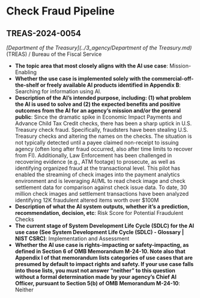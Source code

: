 # Check Fraud Pipeline
## TREAS-2024-0054
_[Department of the Treasury](../3_agency/Department of the Treasury.md)_ (TREAS) / Bureau of the Fiscal Service


+ **The topic area that most closely aligns with the AI use case**: Mission-Enabling
+ **Whether the use case is implemented solely with the commercial-off-the-shelf or freely available AI products identified in Appendix B**: Searching for information using AI.
+ **Description of the AI’s intended purpose, including: (1) what problem the AI is used to solve and (2) the expected benefits and positive outcomes from the AI for an agency’s mission and/or the general public**: Since the dramatic spike in Economic Impact Payments and Advance Child Tax Credit checks, there has been a sharp uptick in U.S. Treasury check fraud.  Specifically, fraudsters have been stealing U.S. Treasury checks and altering the names on the checks. The situation is not typically detected until a payee claimed non-receipt to issuing agency (often long after fraud occurred, also after time limits to recover from FI).  Additionally, Law Enforcement has been challenged in recovering evidence (e.g., ATM footage) to prosecute, as well as identifying organized fraud at the transactional level.  This pilot has enabled the streaming of check images into the payment analytics environment and is leveraging AI/ML to read check image and check settlement data for comparison against check issue data.  To date, 30 million check images and settlement transactions have been analyzed identifying 12K fraudulent altered items worth over $100M
+ **Description of what the AI system outputs, whether it’s a prediction, recommendation, decision, etc**: Risk Score for Potential Fraudulent Checks
+ **The current stage of System Development Life Cycle (SDLC) for the AI use case (See System Development Life Cycle (SDLC) - Glossary | NIST CSRC)**: Implementation and Assessment
+ **Whether the AI use case is rights-impacting or safety-impacting, as defined in Section 6 of OMB Memorandum M-24-10. Note also that Appendix I of that memorandum lists categories of use cases that are presumed by default to impact rights and safety. If your use case falls into those lists, you must not answer “neither” to this question without a formal determination made by your agency’s Chief AI Officer, pursuant to Section 5(b) of OMB Memorandum M-24-10**: Neither